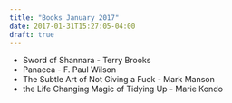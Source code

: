 ```yaml
---
title: "Books January 2017"
date: 2017-01-31T15:27:05-04:00
draft: true
---
```


* Sword of Shannara - Terry Brooks 
* Panacea - F. Paul Wilson 
* The Subtle Art of Not Giving a Fuck - Mark Manson
* the Life Changing Magic of Tidying Up - Marie Kondo